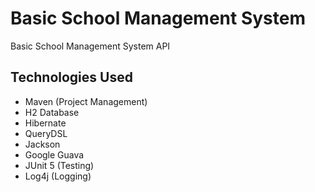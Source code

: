 # Basic School Management System

Basic School Management System API

## Technologies Used
- Maven (Project Management)
- H2 Database
- Hibernate
- QueryDSL
- Jackson
- Google Guava
- JUnit 5 (Testing)
- Log4j (Logging)
